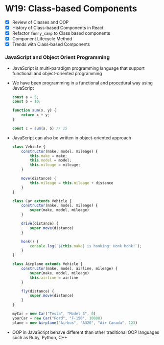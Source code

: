# W19: Class-based Components

- [x] Review of Classes and OOP
- [x] History of Class-based Components in React
- [x] Refactor `funny_camp` to Class based components
- [x] Component Lifecycle Method
- [x] Trends with Class-based Components

### JavaScript and Object Orient Programming
* JavaScript is multi-paradigm programming language that support functional and object-oriented programming
* We have been programming in a functional and procedural way using JavaScript
    
    ```js
    const a = 5;
    const b = 10;

    function sum(x, y) {
        return x + y;
    }

    const c = sum(a, b) // 15
    ```

* JavaScript can also be written in object-oriented approach

    ```js
    class Vehicle {
        constructor(make, model, mileage) {
            this.make = make;
            this.model = model;
            this.mileage = mileage;
        }

        move(distance) {
            this.mileage = this.mileage + distance
        }
    }

    class Car extends Vehicle {
        constructor(make, model, mileage) {
            super(make, model, mileage)
        }

        drive(distance) {
            super.move(distance)
        }

        honk() {
            console.log(`${this.make} is honking: Honk honk!`);
        }
    }

    class Airplane extends Vehicle {
        constructor(make, model, airline, mileage) {
            super(make, model, mileage)
            this.airline = airline
        }

        fly(distance) {
            super.move(distance)
        }
    }

    myCar = new Car("Tesla", "Model 3", 0)
    yourCar = new Car("Ford", "F-150", 10000)
    plane = new Airplane("Airbus", "A320", "Air Canada", 123)

    ```

* OOP in JavaScript behave different than other traditional OOP languages such as Ruby, Python, C++